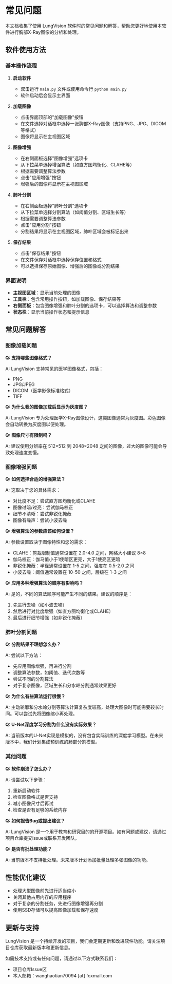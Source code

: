 # 常见问题

本文档收集了使用 LungVision 软件时的常见问题和解答，帮助您更好地使用本软件进行胸部X-Ray图像的分析和处理。

## 软件使用方法

### 基本操作流程

1. **启动软件**
   - 双击运行 `main.py` 文件或使用命令行 `python main.py`
   - 软件启动后会显示主界面

2. **加载图像**
   - 点击界面顶部的"加载图像"按钮
   - 在文件选择对话框中选择一张胸部X-Ray图像（支持PNG、JPG、DICOM等格式）
   - 图像将显示在主视图区域

3. **图像增强**
   - 在右侧面板选择"图像增强"选项卡
   - 从下拉菜单选择增强算法（如直方图均衡化、CLAHE等）
   - 根据需要调整算法参数
   - 点击"应用增强"按钮
   - 增强后的图像将显示在主视图区域

4. **肺叶分割**
   - 在右侧面板选择"肺叶分割"选项卡
   - 从下拉菜单选择分割算法（如阈值分割、区域生长等）
   - 根据需要调整算法参数
   - 点击"应用分割"按钮
   - 分割结果将显示在主视图区域，肺叶区域会被标记出来

5. **保存结果**
   - 点击"保存结果"按钮
   - 在文件保存对话框中选择保存位置和格式
   - 可以选择保存原始图像、增强后的图像或分割结果

### 界面说明

- **主视图区域**：显示当前处理的图像
- **工具栏**：包含常用操作按钮，如加载图像、保存结果等
- **右侧面板**：包含图像增强和肺叶分割的选项卡，可以选择算法和调整参数
- **状态栏**：显示当前操作状态和提示信息

## 常见问题解答

### 图像加载问题

**Q: 支持哪些图像格式？**

A: LungVision 支持常见的医学图像格式，包括：
- PNG
- JPG/JPEG
- DICOM（医学影像标准格式）
- TIFF

**Q: 为什么我的图像加载后显示为灰度图？**

A: LungVision 专为处理医学X-Ray图像设计，这类图像通常为灰度图。彩色图像会自动转换为灰度图以便处理。

**Q: 图像尺寸有限制吗？**

A: 建议使用分辨率在 512×512 到 2048×2048 之间的图像，过大的图像可能会导致处理速度变慢。

### 图像增强问题

**Q: 如何选择合适的增强算法？**

A: 这取决于您的具体需求：
- 对比度不足：尝试直方图均衡化或CLAHE
- 图像过暗/过亮：尝试伽马校正
- 细节不清晰：尝试非锐化掩蔽
- 图像有噪声：尝试小波去噪

**Q: 增强算法的参数应该如何设置？**

A: 参数设置取决于图像特性和您的需求：
- CLAHE：剪裁限制值通常设置在 2.0-4.0 之间，网格大小建议 8×8
- 伽马校正：伽马值小于1使暗区更亮，大于1使亮区更暗
- 非锐化掩蔽：半径通常设置在 1-5 之间，强度在 0.5-2.0 之间
- 小波去噪：阈值通常设置在 10-50 之间，层级在 1-3 之间

**Q: 应用多种增强算法的顺序有影响吗？**

A: 是的，不同的算法顺序可能产生不同的结果。建议的顺序是：
1. 先进行去噪（如小波去噪）
2. 然后进行对比度增强（如直方图均衡化或CLAHE）
3. 最后进行细节增强（如非锐化掩蔽）

### 肺叶分割问题

**Q: 分割结果不理想怎么办？**

A: 尝试以下方法：
- 先应用图像增强，再进行分割
- 调整算法参数，如阈值、迭代次数等
- 尝试不同的分割算法
- 对于复杂图像，区域生长和分水岭分割通常效果更好

**Q: 为什么有些算法运行很慢？**

A: 主动轮廓和分水岭分割等算法计算复杂度较高，处理大图像时可能需要较长时间。可以尝试先将图像缩小再处理。

**Q: U-Net深度学习分割为什么没有实际效果？**

A: 当前版本的U-Net实现是模拟的，没有包含实际训练的深度学习模型。在未来版本中，我们计划集成预训练的肺部分割模型。

### 其他问题

**Q: 软件崩溃了怎么办？**

A: 请尝试以下步骤：
1. 重新启动软件
2. 检查图像格式是否支持
3. 减小图像尺寸后再试
4. 检查是否有足够的系统内存

**Q: 如何报告Bug或提出建议？**

A: LungVision 是一个用于教育和研究目的的开源项目。如有问题或建议，请通过项目仓库提交issue或联系开发团队。

**Q: 是否有批处理功能？**

A: 当前版本不支持批处理。未来版本计划添加批量处理多张图像的功能。

## 性能优化建议

- 处理大型图像前先进行适当缩小
- 关闭其他占用内存的应用程序
- 对于复杂的分割任务，先进行图像增强再分割
- 使用SSD存储可以提高图像加载和保存速度

## 更新与支持

LungVision 是一个持续开发的项目，我们会定期更新和改进软件功能。请关注项目仓库获取最新版本和更新信息。

如需技术支持或有任何问题，请通过以下方式联系我们：
- 项目仓库Issue区
- 本人邮箱：wanghaotian70094 [at] foxmail.com